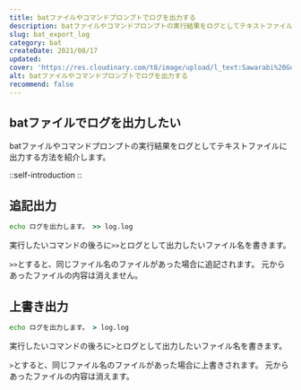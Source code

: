 ```yaml
---
title: batファイルやコマンドプロンプトでログを出力する
description: batファイルやコマンドプロンプトの実行結果をログとしてテキストファイルに出力する方法を紹介します。実行したいコマンドの後ろに>>とログとして出力したいファイル名を書きます。>>とすると、同じファイル名のファイルがあった場合に追記されます。
slug: bat_export_log
category: bat
createDate: 2021/08/17
updated: 
cover: 'https://res.cloudinary.com/t8/image/upload/l_text:Sawarabi%20Gothic_80_bold:batファイルやコマンドプロンプトでログを出力する,co_rgb:fff,w_620,c_fit/v1712091289/ogp_image_zorhlz.png'
alt: batファイルやコマンドプロンプトでログを出力する
recommend: false
---
```

## batファイルでログを出力したい



batファイルやコマンドプロンプトの実行結果をログとしてテキストファイルに出力する方法を紹介します。


::self-introduction
::


## 追記出力

```bat
echo ログを出力します。 >> log.log
```

実行したいコマンドの後ろに`>>`とログとして出力したいファイル名を書きます。

`>>`とすると、同じファイル名のファイルがあった場合に追記されます。
元からあったファイルの内容は消えません。

## 上書き出力

```bat
echo ログを出力します。 > log.log
```

実行したいコマンドの後ろに`>`とログとして出力したいファイル名を書きます。

`>`とすると、同じファイル名のファイルがあった場合に上書きされます。
元からあったファイルの内容は消えます。